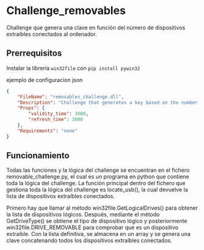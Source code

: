 # Challenge_removables
Challenge que genera una clave en función del número de dispositivos extraíbles conectados al ordenador.


## Prerrequisitos

Instalar la librería `win32file` con `pip install pywin32`


ejemplo de configuracion json
```json
{
	"FileName": "removables_challenge.dll",
	"Description": "Challenge that generates a key based on the number of removable devices connected to the computer..",
	"Props": {
		"validity_time": 3600,
		"refresh_time": 3000
	},
	"Requirements": "none"
}
```

## Funcionamiento

Todas las funciones y la lógica del challenge se encuentran en el fichero removable_challenge.py, el cual es un programa en python que contiene toda la lógica del challenge. La función principal dentro del fichero que gestiona toda la lógica del challenge es locate_usb(), la cual devuelve la lista de dispositivos extraíbles conectados.

Primero hay que llamar al método win32file.GetLogicalDrives() para obtener la lista de dispositivos lógicos. Después, mediante el método GetDriveType() se obtiene el tipo de dispositivo lógico y posteriormente win32file.DRIVE_REMOVABLE para comprobar que es un dispositivo extraíble. Con la lista definitiva, se almacena en un array y se genera una clave concatenando todos los dispositivos extraíbles conectados.